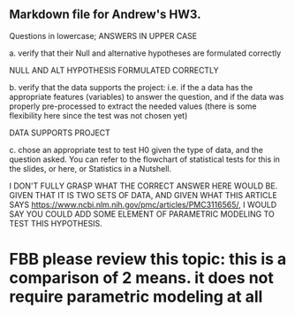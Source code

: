 ## Markdown file for Andrew's HW3.


Questions in lowercase; ANSWERS IN UPPER CASE


a. verify that their Null and alternative hypotheses are formulated correctly


NULL AND ALT HYPOTHESIS FORMULATED CORRECTLY


b. verify that the data supports the project: i.e. if the a data has the appropriate features (variables) to answer the question, and if the data was properly pre-processed to extract the needed values (there is some flexibility here since the test was not chosen yet)


DATA SUPPORTS PROJECT


c. chose an appropriate test to test H0 given the type of data, and the question asked. You can refer to the flowchart of statistical tests for this in the slides, or here, or Statistics in a Nutshell.


I DON'T FULLY GRASP WHAT THE CORRECT ANSWER HERE WOULD BE. GIVEN THAT IT IS TWO SETS OF DATA, AND GIVEN WHAT THIS ARTICLE SAYS https://www.ncbi.nlm.nih.gov/pmc/articles/PMC3116565/, I WOULD SAY YOU COULD ADD SOME ELEMENT OF PARAMETRIC MODELING TO TEST THIS HYPOTHESIS.

# FBB please review this topic: this is a comparison of 2 means. it does not require parametric modeling at all

